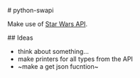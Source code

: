 # python-swapi

Make use of [Star Wars API](https://swapi.co).

## Ideas

* think about something...
* make printers for all types from the API
* ~make a get json fucntion~